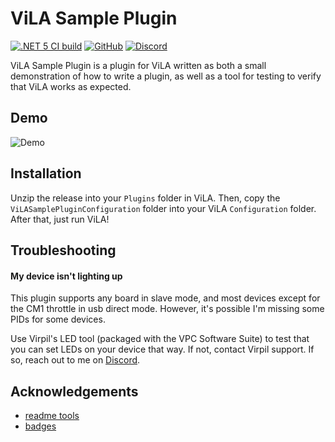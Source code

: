 # ViLA Sample Plugin

[![.NET 5 CI build](https://github.com/charliefoxtwo/ViLA-Sample-Plugin/actions/workflows/ci-build.yml/badge.svg?branch=develop)](https://github.com/charliefoxtwo/ViLA-Sample-Plugin/actions/workflows/ci-build.yml)
[![GitHub](https://img.shields.io/github/license/charliefoxtwo/ViLA-Sample-Plugin?style=flat-square)](LICENSE)
[![Discord](https://img.shields.io/discord/840762843917582347?style=flat-square)](https://discord.gg/rWAF3AdsKT)

ViLA Sample Plugin is a plugin for ViLA written as both a small demonstration of how to write a plugin, as well as a tool for testing to verify that ViLA works as expected.


## Demo

![Demo](https://thumbs.gfycat.com/NervousColdBrontosaurus-size_restricted.gif)


## Installation

Unzip the release into your `Plugins` folder in ViLA. Then, copy the `ViLASamplePluginConfiguration` folder into your ViLA `Configuration` folder. After that, just run ViLA!


## Troubleshooting

#### My device isn't lighting up

This plugin supports any board in slave mode, and most devices except for the CM1 throttle in usb direct mode. However, it's possible I'm missing some PIDs for some devices.

Use Virpil's LED tool (packaged with the VPC Software Suite) to test that you can set LEDs on your device that way. If not, contact Virpil support. If so, reach out to me on [Discord](https://discord.gg/rWAF3AdsKT).


## Acknowledgements

- [readme tools](https://readme.so)
- [badges](https://shields.io)
